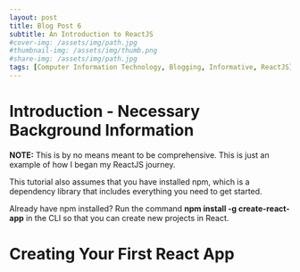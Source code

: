 ```yaml
---
layout: post
title: Blog Post 6
subtitle: An Introduction to ReactJS
#cover-img: /assets/img/path.jpg
#thumbnail-img: /assets/img/thumb.png
#share-img: /assets/img/path.jpg
tags: [Computer Information Technology, Blogging, Informative, ReactJS]
---
```


# Introduction - Necessary Background Information

**NOTE:** This is by no means meant to be comprehensive. This is just an example of how I began my ReactJS journey. 

This tutorial also assumes that you have installed npm, which is a dependency library that includes everything you need to get started.

Already have npm installed? Run the command **npm install -g create-react-app** in the CLI so that you can create new projects in React. 

# Creating Your First React App

